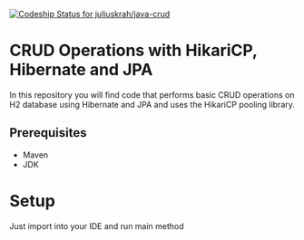 [ ![Codeship Status for juliuskrah/java-crud](https://app.codeship.com/projects/e1e1f9d0-d361-0134-0c11-16d407f7e953/status?branch=master)](https://app.codeship.com/projects/201898)
# CRUD Operations with HikariCP, Hibernate and JPA
In this repository you will find code that performs basic CRUD operations on H2 database using Hibernate and JPA and uses the HikariCP
pooling library.

## Prerequisites
- Maven
- JDK

# Setup
Just import into your IDE and run main method

